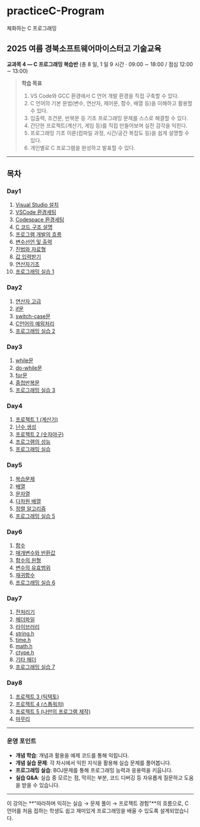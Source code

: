 # practiceC-Program
체화하는 C 프로그래밍

## 2025 여름 경북소프트웨어마이스터고 기술교육

**교과목 4 ― C 프로그래밍 복습반** (총 8 일, 1 일 9 시간 · 09:00 ∼ 18:00 / 점심 12:00 ∼ 13:00)

> **학습 목표**
>
> 1. VS Code와 GCC 환경에서 C 언어 개발 환경을 직접 구축할 수 있다.
> 2. C 언어의 기본 문법(변수, 연산자, 제어문, 함수, 배열 등)을 이해하고 활용할 수 있다.
> 3. 입출력, 조건문, 반복문 등 기초 프로그래밍 문제를 스스로 해결할 수 있다.
> 4. 간단한 프로젝트(계산기, 게임 등)를 직접 만들어보며 실전 감각을 익힌다.
> 5. 프로그래밍 기초 이론(컴파일 과정, 시간/공간 복잡도 등)을 쉽게 설명할 수 있다.
> 6. 개인별로 C 프로그램을 완성하고 발표할 수 있다.

---

## 목차
### Day1
1. [Visual Studio 설치](day1/1_VisualStudio설치.md)
2. [VSCode 환경세팅](day1/2_VSCode환경세팅.md)
3. [Codespace 환경세팅](day1/3_codespace환경세팅.md)
4. [C 코드 구조 설명](day1/4_c코드%20구조%20설명.md)
5. [프로그램 개발의 흐름](day1/5_프로그램%20개발의%20흐름.md)
6. [변수선언 및 출력](day1/6_변수선언%20및%20출력.md)
7. [진법와 자료형](day1/7_진법와%20자료형.md)
8. [값 입력받기](day1/8_값%20입력받기.md)
9. [연산자기초](day1/9_연산자기초.md)
10. [프로그래밍 실습 1](day1/10_프로그래밍%20실습%201.md)

### Day2
1. [연산자 고급](day2/1_연산자고급.md)
2. [if문](day2/2_if문.md)
3. [switch-case문](day2/3_switch%20case문.md)
4. [C언어의 예외처리](day2/4_C언어의%20예외처리.md)
5. [프로그래밍 실습 2](day2/5_프로그래밍%20실습%202.md)

### Day3
1. [while문](day3/1_while문.md)
2. [do-while문](day3/2_do%20while문.md)
3. [for문](day3/3_for문.md)
4. [중첩반복문](day3/4_중첩반복문.md)
5. [프로그래밍 실습 3](day3/5_프로그래밍%20실습%203.md)

### Day4
1. [프로젝트 1 (계산기)](day4/1_계산기%20프로젝트.md)
2. [난수 생성](day4/2_난수생성.md)
3. [프로젝트 2 (숫자야구)](day4/3_숫자야구%20프로젝트.md)
4. [프로그램의 성능](day4/4_프로그램의%20성능.md)
5. [프로그래밍 실습](day4/5_프로그래밍%20실습.md)

### Day5
1. [복습문제](day5/1_복습문제.md)
2. [배열](day5/2_배열.md)
3. [문자열](day5/3_문자열.md)
4. [다차원 배열](day5/4_다차원%20배열.md)
5. [정렬 알고리즘](day5/5_정렬%20알고리즘.md)
6. [프로그래밍 실습 5](day5/6_프로그래밍%20실습%205.md)

### Day6
1. [함수](day6/1_함수.md)
2. [매개변수와 반환값](day6/2_매개변수와%20반환값.md)
3. [함수의 원형](day6/3_함수의%20원형.md)
4. [변수의 유효범위](day6/4_변수의%20유효범위.md)
5. [재귀함수](day6/5_재귀함수.md)
6. [프로그래밍 실습 6](day6/6_프로그래밍%20실습%206.md)

### Day7
1. [전처리기](day7/1_전처리기.md)
2. [헤더파일](day7/2_헤더파일.md)
3. [라이브러리](day7/3_라이브러리.md)
4. [string.h](day7/4_string.md)
5. [time.h](day7/5_time.md)
6. [math.h](day7/6_math.md)
7. [ctype.h](day7/7_ctype.md)
8. [기타 헤더](day7/8_기타%20헤더.md)
9. [프로그래밍 실습 7](day7/9_프로그래밍%20실습%207.md)

### Day8
1. [프로젝트 3 (틱텍토)](day8/1_틱텍토%20프로젝트.md)
2. [프로젝트 4 (스톱워치)](day8/2_스톱워치%20프로젝트.md)
3. [프로젝트 5 (나만의 프로그램 제작)](day8/3_나만의%20프로그램%20제작.md)
4. [마무리](day8/4_마무리.md)

---

### 운영 포인트

* **개념 학습**: 개념과 활용을 예제 코드를 통해 익힙니다.
* **개념 실습 문제**: 각 차시에서 익힌 지식을 활용해 실습 문제를 풀어봅니다.
* **프로그래밍 실습**: BOJ문제를 통해 프로그래밍 능력과 응용력을 키웁니다.
* **실습 Q&A**: 실습 중 모르는 점, 막히는 부분, 코드 디버깅 등 자유롭게 질문하고 도움을 받을 수 있습니다.

---

이 강의는 **"따라하며 익히는 실습 → 문제 풀이 → 프로젝트 경험"**의 흐름으로, C 언어를 처음 접하는 학생도 쉽고 재미있게 프로그래밍을 배울 수 있도록 설계되었습니다.
